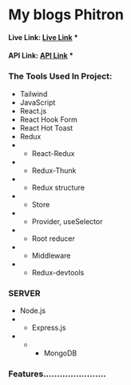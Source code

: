 # My blogs Phitron
#### Live Link:  [Live Link]() *
#### API Link:  [API Link](https://blog-server-shorifzaman.vercel.app/) *

### The Tools Used In Project:
* Tailwind
* JavaScript
* React.js
* React Hook Form
* React Hot Toast
* Redux
* * React-Redux
* * Redux-Thunk
* * Redux structure 
* * Store 
* * Provider, useSelector
* * Root reducer 
* * Middleware 
* * Redux-devtools
###  SERVER
*  Node.js
* * Express.js
* * * MongoDB
###  Features.......................



